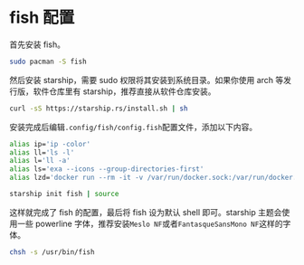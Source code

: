 # fish 配置

首先安装 fish。

```sh
sudo pacman -S fish
```

然后安装 starship，需要 sudo 权限将其安装到系统目录。如果你使用 arch 等发行版，软件仓库里有 starship，推荐直接从软件仓库安装。

```sh
curl -sS https://starship.rs/install.sh | sh
```

安装完成后编辑`.config/fish/config.fish`配置文件，添加以下内容。

```sh
alias ip='ip -color'
alias ll='ls -l'
alias l='ll -a'
alias ls='exa --icons --group-directories-first'
alias lzd='docker run --rm -it -v /var/run/docker.sock:/var/run/docker.sock -v ~/.config/lazydocker:/.config/jesseduffield/lazydocker lazyteam/lazydocker'

starship init fish | source
```

这样就完成了 fish 的配置，最后将 fish 设为默认 shell 即可。starship 主题会使用一些 powerline 字体，推荐安装`Meslo NF`或者`FantasqueSansMono NF`这样的字体。

```sh
chsh -s /usr/bin/fish
```
